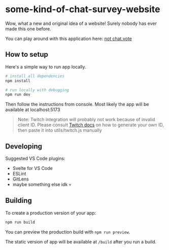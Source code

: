 # some-kind-of-chat-survey-website

Wow, what a new and original idea of a website! Surely nobody has ever made this one before.

You can play around with this application here: [not chat.vote](https://g7eternal.com/not-chat-vote/)

## How to setup

Here's a simple way to run app locally.

```bash
# install all dependencies
npm install

# run locally with debugging
npm run dev
```

Then follow the instructions from console. Most likely the app will be available at localhost:5173

> Note: Twitch integration will probably not work because of invalid client ID. Please consult [Twitch docs](https://dev.twitch.tv/docs/authentication/) on how to generate your own ID, then paste it into utils/twitch.js manually

## Developing

Suggested VS Code plugins:
* Svelte for VS Code
* ESLint
* GitLens
* maybe something else idk 💀

## Building

To create a production version of your app:

```bash
npm run build
```

You can preview the production build with `npm run preview`.

The static version of app will be available at `/build` after you run a build.

